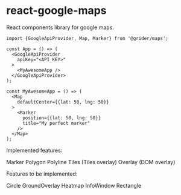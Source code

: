 # react-google-maps
React components library for google maps.

    import {GoogleApiProvider, Map, Marker} from '@grider/maps';

    const App = () => (
      <GoogleApiProvider
        apiKey="<API_KEY>"
      >
        <MyAwesomeApp />
      </GoogleApiProvider>
    );

    const MyAwesomeApp = () => (
      <Map
        defaultCenter={{lat: 50, lng: 50}}
      >
        <Marker 
          position={{lat: 50, lng: 50}}
          title="My perfect marker"
        />
      </Map>
    );

Implemented features:

Marker
Polygon
Polyline
Tiles (Tiles overlay)
Overlay (DOM overlay)

Features to be implemented:

Circle
GroundOverlay
Heatmap
InfoWindow
Rectangle
